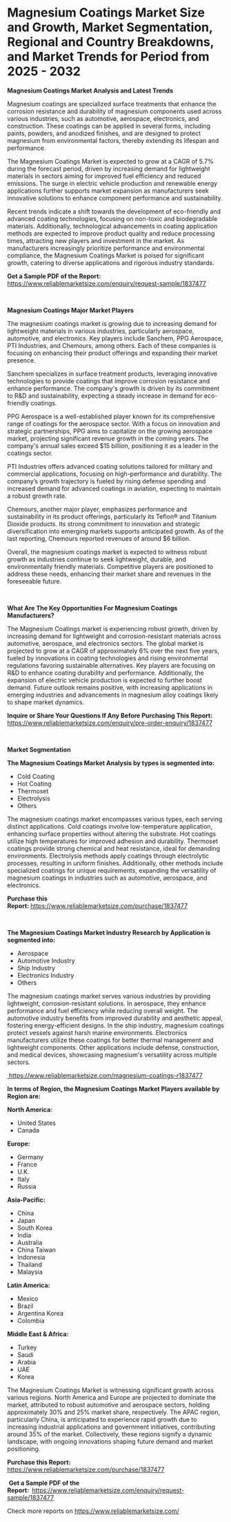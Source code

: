 <p><h1>Magnesium Coatings Market Size and Growth, Market Segmentation, Regional and Country Breakdowns, and Market Trends for Period from 2025 -  2032</h1></p><p><strong>Magnesium Coatings Market Analysis and Latest Trends</strong></p>
<p><p>Magnesium coatings are specialized surface treatments that enhance the corrosion resistance and durability of magnesium components used across various industries, such as automotive, aerospace, electronics, and construction. These coatings can be applied in several forms, including paints, powders, and anodized finishes, and are designed to protect magnesium from environmental factors, thereby extending its lifespan and performance.</p><p>The Magnesium Coatings Market is expected to grow at a CAGR of 5.7% during the forecast period, driven by increasing demand for lightweight materials in sectors aiming for improved fuel efficiency and reduced emissions. The surge in electric vehicle production and renewable energy applications further supports market expansion as manufacturers seek innovative solutions to enhance component performance and sustainability.</p><p>Recent trends indicate a shift towards the development of eco-friendly and advanced coating technologies, focusing on non-toxic and biodegradable materials. Additionally, technological advancements in coating application methods are expected to improve product quality and reduce processing times, attracting new players and investment in the market. As manufacturers increasingly prioritize performance and environmental compliance, the Magnesium Coatings Market is poised for significant growth, catering to diverse applications and rigorous industry standards.</p></p>
<p><strong>Get a Sample PDF of the Report:&nbsp;</strong> <a href="https://www.reliablemarketsize.com/enquiry/request-sample/1837477?utm_campaign=3092&utm_medium=2&utm_source=Github&utm_content=ia&utm_term=01042025&utm_id=magnesium-coatings">https://www.reliablemarketsize.com/enquiry/request-sample/1837477</a></p>
<p>&nbsp;</p>
<p><strong>Magnesium Coatings Major Market Players</strong></p>
<p><p>The magnesium coatings market is growing due to increasing demand for lightweight materials in various industries, particularly aerospace, automotive, and electronics. Key players include Sanchem, PPG Aerospace, PTI Industries, and Chemours, among others. Each of these companies is focusing on enhancing their product offerings and expanding their market presence.</p><p>Sanchem specializes in surface treatment products, leveraging innovative technologies to provide coatings that improve corrosion resistance and enhance performance. The company's growth is driven by its commitment to R&D and sustainability, expecting a steady increase in demand for eco-friendly coatings.</p><p>PPG Aerospace is a well-established player known for its comprehensive range of coatings for the aerospace sector. With a focus on innovation and strategic partnerships, PPG aims to capitalize on the growing aerospace market, projecting significant revenue growth in the coming years. The company's annual sales exceed $15 billion, positioning it as a leader in the coatings sector.</p><p>PTI Industries offers advanced coating solutions tailored for military and commercial applications, focusing on high-performance and durability. The company’s growth trajectory is fueled by rising defense spending and increased demand for advanced coatings in aviation, expecting to maintain a robust growth rate.</p><p>Chemours, another major player, emphasizes performance and sustainability in its product offerings, particularly its Teflon® and Titanium Dioxide products. Its strong commitment to innovation and strategic diversification into emerging markets supports anticipated growth. As of the last reporting, Chemours reported revenues of around $6 billion.</p><p>Overall, the magnesium coatings market is expected to witness robust growth as industries continue to seek lightweight, durable, and environmentally friendly materials. Competitive players are positioned to address these needs, enhancing their market share and revenues in the foreseeable future.</p></p>
<p>&nbsp;</p>
<p><strong>What Are The Key Opportunities For Magnesium Coatings Manufacturers?</strong></p>
<p><p>The Magnesium Coatings market is experiencing robust growth, driven by increasing demand for lightweight and corrosion-resistant materials across automotive, aerospace, and electronics sectors. The global market is projected to grow at a CAGR of approximately 6% over the next five years, fueled by innovations in coating technologies and rising environmental regulations favoring sustainable alternatives. Key players are focusing on R&D to enhance coating durability and performance. Additionally, the expansion of electric vehicle production is expected to further boost demand. Future outlook remains positive, with increasing applications in emerging industries and advancements in magnesium alloy coatings likely to shape market dynamics.</p></p>
<p><strong>Inquire or Share Your Questions If Any Before Purchasing This Report:</strong> <a href="https://www.reliablemarketsize.com/enquiry/pre-order-enquiry/1837477?utm_campaign=3092&utm_medium=2&utm_source=Github&utm_content=ia&utm_term=01042025&utm_id=magnesium-coatings">https://www.reliablemarketsize.com/enquiry/pre-order-enquiry/1837477</a></p>
<p>&nbsp;</p>
<p><strong>Market Segmentation</strong></p>
<p><strong>The Magnesium Coatings Market Analysis by types is segmented into:</strong></p>
<p><ul><li>Cold Coating</li><li>Hot Coating</li><li>Thermoset</li><li>Electrolysis</li><li>Others</li></ul></p>
<p><p>The magnesium coatings market encompasses various types, each serving distinct applications. Cold coatings involve low-temperature application, enhancing surface properties without altering the substrate. Hot coatings utilize high temperatures for improved adhesion and durability. Thermoset coatings provide strong chemical and heat resistance, ideal for demanding environments. Electrolysis methods apply coatings through electrolytic processes, resulting in uniform finishes. Additionally, other methods include specialized coatings for unique requirements, expanding the versatility of magnesium coatings in industries such as automotive, aerospace, and electronics.</p></p>
<p><strong>Purchase this Report:&nbsp;</strong><a href="https://www.reliablemarketsize.com/purchase/1837477?utm_campaign=3092&utm_medium=2&utm_source=Github&utm_content=ia&utm_term=01042025&utm_id=magnesium-coatings">https://www.reliablemarketsize.com/purchase/1837477</a></p>
<p>&nbsp;</p>
<p><strong>The Magnesium Coatings Market Industry Research by Application is segmented into:</strong></p>
<p><ul><li>Aerospace</li><li>Automotive Industry</li><li>Ship Industry</li><li>Electronics Industry</li><li>Others</li></ul></p>
<p><p>The magnesium coatings market serves various industries by providing lightweight, corrosion-resistant solutions. In aerospace, they enhance performance and fuel efficiency while reducing overall weight. The automotive industry benefits from improved durability and aesthetic appeal, fostering energy-efficient designs. In the ship industry, magnesium coatings protect vessels against harsh marine environments. Electronics manufacturers utilize these coatings for better thermal management and lightweight components. Other applications include defense, construction, and medical devices, showcasing magnesium's versatility across multiple sectors.</p></p>
<p><a href="https://www.reliablemarketsize.com/magnesium-coatings-r1837477?utm_campaign=3092&utm_medium=2&utm_source=Github&utm_content=ia&utm_term=01042025&utm_id=magnesium-coatings">&nbsp;https://www.reliablemarketsize.com/magnesium-coatings-r1837477</a></p>
<p><strong>In terms of Region, the Magnesium Coatings Market Players available by Region are:</strong></p>
<p>
    <p> <strong> North America: </strong>
        <ul>
            <li>United States</li>
            <li>Canada</li>
        </ul>
        </p> 
    <p> <strong> Europe: </strong>
        <ul>
            <li>Germany</li>
            <li>France</li>
            <li>U.K.</li>
            <li>Italy</li>
            <li>Russia</li>
        </ul>
        </p> 
    <p> <strong> Asia-Pacific: </strong>
        <ul>
            <li>China</li>
            <li>Japan</li>
            <li>South Korea</li>
            <li>India</li>
            <li>Australia</li>
            <li>China Taiwan</li>
            <li>Indonesia</li>
            <li>Thailand</li>
            <li>Malaysia</li>
        </ul>
        </p> 
    <p> <strong> Latin America: </strong>
        <ul>
            <li>Mexico</li>
            <li>Brazil</li>
            <li>Argentina Korea</li>
            <li>Colombia</li>
        </ul>
        </p> 
    <p> <strong> Middle East & Africa: </strong>
        <ul>
            <li>Turkey</li>
            <li>Saudi</li>
            <li>Arabia</li>
            <li>UAE</li>
            <li>Korea</li>
        </ul>
    </p>
    </p>
<p><p>The Magnesium Coatings Market is witnessing significant growth across various regions. North America and Europe are projected to dominate the market, attributed to robust automotive and aerospace sectors, holding approximately 30% and 25% market share, respectively. The APAC region, particularly China, is anticipated to experience rapid growth due to increasing industrial applications and government initiatives, contributing around 35% of the market. Collectively, these regions signify a dynamic landscape, with ongoing innovations shaping future demand and market positioning.</p></p>
<p><strong>Purchase this Report: </strong><a href="https://www.reliablemarketsize.com/purchase/1837477?utm_campaign=3092&utm_medium=2&utm_source=Github&utm_content=ia&utm_term=01042025&utm_id=magnesium-coatings">https://www.reliablemarketsize.com/purchase/1837477</a></p>
<p>&nbsp;<strong>Get a Sample PDF of the Report:&nbsp;&nbsp;</strong><a href="https://www.reliablemarketsize.com/enquiry/request-sample/1837477?utm_campaign=3092&utm_medium=2&utm_source=Github&utm_content=ia&utm_term=01042025&utm_id=magnesium-coatings">https://www.reliablemarketsize.com/enquiry/request-sample/1837477</a></p>
<p><strong></strong></p>
<p>Check more reports on <a href="https://www.reliablemarketsize.com/?utm_campaign=3092&utm_medium=2&utm_source=Github&utm_content=ia&utm_term=01042025&utm_id=magnesium-coatings">https://www.reliablemarketsize.com/</a></p>